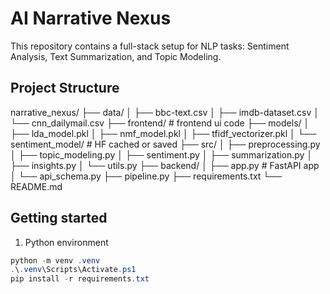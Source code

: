# AI Narrative Nexus

This repository contains a full-stack setup for NLP tasks: Sentiment Analysis, Text Summarization, and Topic Modeling.

## Project Structure

narrative_nexus/
├── data/
│   ├── bbc-text.csv
│   ├── imdb-dataset.csv
│   └── cnn_dailymail.csv
├── frontend/                # frontend ui code
├── models/
│   ├── lda_model.pkl
│   ├── nmf_model.pkl
│   ├── tfidf_vectorizer.pkl
│   └── sentiment_model/      # HF cached or saved
├── src/
│   ├── preprocessing.py
│   ├── topic_modeling.py
│   ├── sentiment.py
│   ├── summarization.py
│   ├── insights.py
│   └── utils.py
├── backend/
│   ├── app.py                # FastAPI app
│   └── api_schema.py
├── pipeline.py
├── requirements.txt
└── README.md


## Getting started

1) Python environment

```powershell
python -m venv .venv
.\.venv\Scripts\Activate.ps1
pip install -r requirements.txt
```
